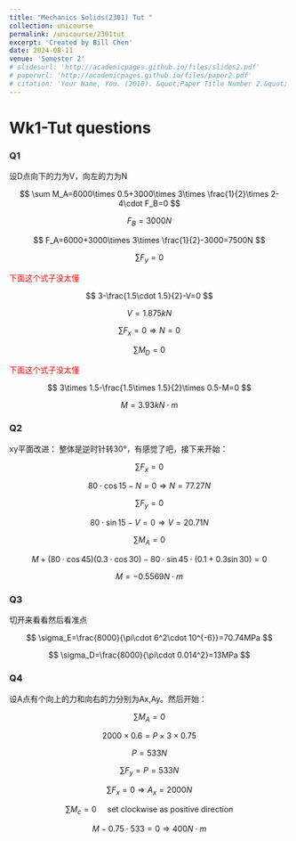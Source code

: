 ```yaml
---
title: "Mechanics Solids(2301) Tut "
collection: unicourse
permalink: /unicourse/2301tut
excerpt: 'Created by Bill Chen'
date: 2024-08-11
venue: 'Semester 2'
# slidesurl: 'http://academicpages.github.io/files/slides2.pdf'
# paperurl: 'http://academicpages.github.io/files/paper2.pdf'
# citation: 'Your Name, You. (2010). &quot;Paper Title Number 2.&quot; <i>Journal 1</i>. 1(2).'
---
```


# Wk1-Tut questions
### Q1
设D点向下的力为V，向左的力为N

$$
\sum M_A=6000\times 0.5+3000\times 3\times \frac{1}{2}\times 2-4\cdot F_B=0
$$

$$
F_B=3000N
$$

$$
F_A=6000+3000\times 3\times \frac{1}{2}-3000=7500N
$$

$$
\sum F_{y}=0
$$

<font color=red>下面这个式子没太懂</font>

$$
3-\frac{1.5\cdot 1.5}{2}-V=0 
$$

$$
V=1.875kN
$$

$$
\sum F_x=0\Rightarrow N=0
$$

$$
\sum M_D=0
$$

<font color=red>下面这个式子没太懂</font>

$$
3\times 1.5-\frac{1.5\times 1.5}{2}\times 0.5-M=0
$$

$$
M=3.93kN\cdot m
$$


### Q2
xy平面改进： 整体是逆时针转30°，有感觉了吧，接下来开始：

$$
\sum F_x=0
$$

$$
80\cdot \cos15-N=0\Rightarrow N=77.27N
$$

$$
\sum F_y=0
$$

$$
80\cdot \sin15-V=0\Rightarrow V=20.71N
$$

$$
\sum M_A=0
$$

$$
M+(80\cdot\cos45)(0.3\cdot\cos30)-80\cdot\sin45\cdot(0.1+0.3\sin30)=0
$$

$$
M=-0.5569N\cdot m
$$


### Q3
切开来看看然后看准点

$$
\sigma_E=\frac{8000}{\pi\cdot 6^2\cdot 10^{-6}}=70.74MPa
$$

$$
\sigma_D=\frac{8000}{\pi\cdot 0.014^2}=13MPa
$$


### Q4
设A点有个向上的力和向右的力分别为Ax,Ay。然后开始：

$$
\sum M_A=0
$$

$$
2000\times 0.6=P\times 3\times 0.75
$$

$$
P=533N
$$

$$
\sum F_y=P=533N
$$

$$
\sum F_x=0\Rightarrow A_x=2000N
$$

$$
\sum M_c=0\ \ \ \ \ \text{set clockwise as positive direction}
$$

$$
M-0.75\cdot 533=0\Rightarrow 400N\cdot m
$$

